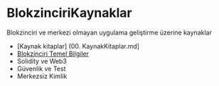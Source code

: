 # BlokzinciriKaynaklar
Blokzinciri  ve merkezi olmayan uygulama geliştirme üzerine kaynaklar

- [Kaynak kitaplar] (00. KaynakKitaplar.md]
- [Blokzinciri Temel Bilgiler](01.%20BlokzinciriTemel.md)
- Solidity ve Web3
- Güvenlik ve Test
- Merkezsiz Kimlik
